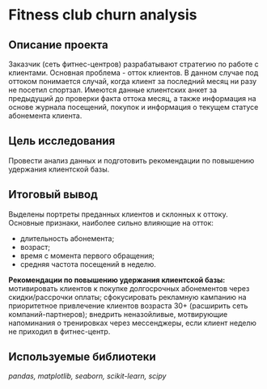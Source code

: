 # Fitness club churn analysis
## Описание проекта

Заказчик (сеть фитнес-центров) разрабатывают стратегию по работе с клиентами. Основная проблема - отток клиентов. В данном случае под оттоком понимается случай, когда клиент за последний месяц ни разу не посетил спортзал. Имеются данные клиентских анкет за предыдущий до проверки факта оттока месяц, а также информация на основе журнала посещений, покупок и информация о текущем статусе абонемента клиента.

## Цель исследования
Провести анализ данных и подготовить рекомендации по повышению удержания клиентской базы.

## Итоговый вывод 
Выделены портреты преданных клиентов и склонных к оттоку. Основные признаки, наиболее сильно влияющие на отток:
- длительность абонемента;
- возраст;
- время с момента первого обращения;
- средняя частота посещений в неделю.

**Рекомендации по повышению удержания клиентской базы:**
мотивировать клиентов к покупке долгосрочных абонементов через скидки/рассрочки оплаты;
сфокусировать рекламную кампанию на приоритетное привлечение клиентов возраста 30+ (расширить сеть компаний-партнеров);
внедрить неназойливые, мотвирующие напоминания о тренировках через мессенджеры, если клиент неделю не приходил в фитнес-центр.

## Используемые библиотеки
*pandas, matplotlib, seaborn, scikit-learn, scipy*
